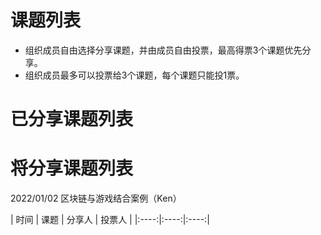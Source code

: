 # 课题列表
* 组织成员自由选择分享课题，并由成员自由投票，最高得票3个课题优先分享。
* 组织成员最多可以投票给3个课题，每个课题只能投1票。
# 已分享课题列表
# 将分享课题列表

2022/01/02 区块链与游戏结合案例（Ken） 

| 时间 | 课题 | 分享人 | 投票人 |
|:----:|:----:|:----:|

